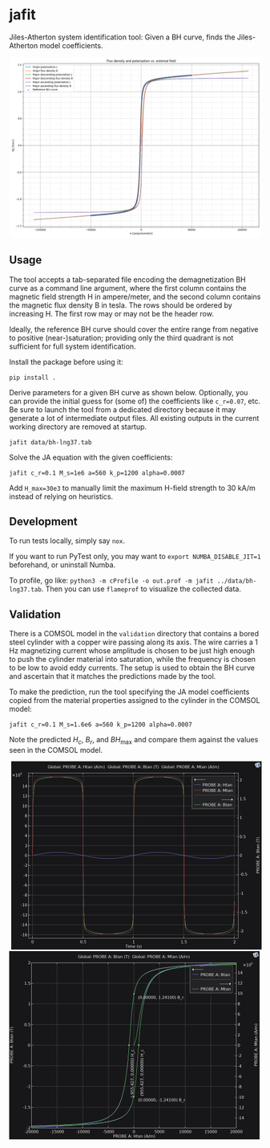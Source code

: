 # jafit

Jiles-Atherton system identification tool: Given a BH curve, finds the Jiles-Atherton model coefficients.

<img src="doc/image.png" width="800" alt="">

## Usage

The tool accepts a tab-separated file encoding the demagnetization BH curve as a command line argument,
where the first column contains the magnetic field strength H in ampere/meter,
and the second column contains the magnetic flux density B in tesla.
The rows should be ordered by increasing H.
The first row may or may not be the header row.

Ideally, the reference BH curve should cover the entire range from negative to positive (near-)saturation;
providing only the third quadrant is not sufficient for full system identification.

Install the package before using it:

```shell
pip install .
```

Derive parameters for a given BH curve as shown below.
Optionally, you can provide the initial guess for (some of) the coefficients like `c_r=0.07`, etc.
Be sure to launch the tool from a dedicated directory because it may generate a lot of intermediate output files.
All existing outputs in the current working directory are removed at startup.

```shell
jafit data/bh-lng37.tab
```

Solve the JA equation with the given coefficients:

```shell
jafit c_r=0.1 M_s=1e6 a=560 k_p=1200 alpha=0.0007
```

Add `H_max=30e3` to manually limit the maximum H-field strength to 30 kA/m instead of relying on heuristics.

## Development

To run tests locally, simply say `nox`.

If you want to run PyTest only, you may want to `export NUMBA_DISABLE_JIT=1` beforehand, or uninstall Numba.

To profile, go like: `python3 -m cProfile -o out.prof -m jafit ../data/bh-lng37.tab`.
Then you can use `flameprof` to visualize the collected data.

## Validation

There is a COMSOL model in the `validation` directory that contains a bored steel cylinder with a copper wire passing along its axis. The wire carries a 1 Hz magnetizing current whose amplitude is chosen to be just high enough to push the cylinder material into saturation, while the frequency is chosen to be low to avoid eddy currents. The setup is used to obtain the BH curve and ascertain that it matches the predictions made by the tool.

To make the prediction, run the tool specifying the JA model coefficients copied from the material properties assigned to the cylinder in the COMSOL model:


```shell
jafit c_r=0.1 M_s=1.6e6 a=560 k_p=1200 alpha=0.0007
```

Note the predicted $H_c$, $B_r$, and $BH_\text{max}$ and compare them against the values seen in the COMSOL model.

<img src="validation/B(t).gif" alt="" width="500px">
<img src="validation/H(t),M(t),B(t).png" alt="" width="500px">
<img src="validation/hysteresis.png" alt="" width="500px">
